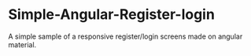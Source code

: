 # Simple-Angular-Register-login
A simple sample of a responsive register/login screens made on angular material.
